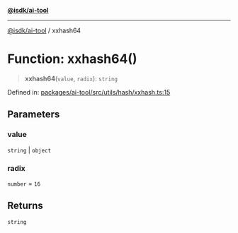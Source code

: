 [**@isdk/ai-tool**](../README.md)

***

[@isdk/ai-tool](../globals.md) / xxhash64

# Function: xxhash64()

> **xxhash64**(`value`, `radix`): `string`

Defined in: [packages/ai-tool/src/utils/hash/xxhash.ts:15](https://github.com/isdk/ai-tool.js/blob/79d5773fa454dc7789b1291b1ebd73e4c1b93154/src/utils/hash/xxhash.ts#L15)

## Parameters

### value

`string` | `object`

### radix

`number` = `16`

## Returns

`string`
